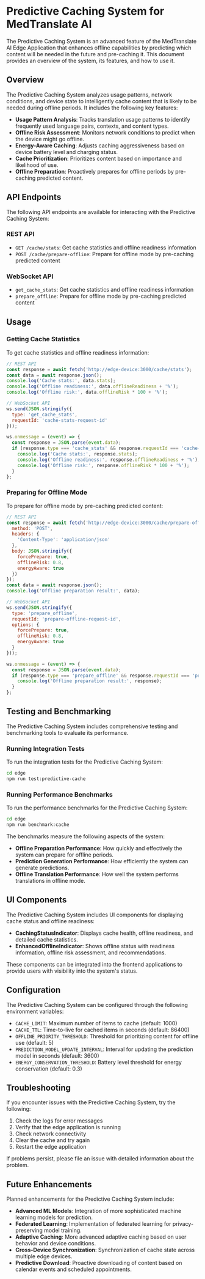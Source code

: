 # Predictive Caching System for MedTranslate AI

The Predictive Caching System is an advanced feature of the MedTranslate AI Edge Application that enhances offline capabilities by predicting which content will be needed in the future and pre-caching it. This document provides an overview of the system, its features, and how to use it.

## Overview

The Predictive Caching System analyzes usage patterns, network conditions, and device state to intelligently cache content that is likely to be needed during offline periods. It includes the following key features:

- **Usage Pattern Analysis**: Tracks translation usage patterns to identify frequently used language pairs, contexts, and content types.
- **Offline Risk Assessment**: Monitors network conditions to predict when the device might go offline.
- **Energy-Aware Caching**: Adjusts caching aggressiveness based on device battery level and charging status.
- **Cache Prioritization**: Prioritizes content based on importance and likelihood of use.
- **Offline Preparation**: Proactively prepares for offline periods by pre-caching predicted content.

## API Endpoints

The following API endpoints are available for interacting with the Predictive Caching System:

### REST API

- `GET /cache/stats`: Get cache statistics and offline readiness information
- `POST /cache/prepare-offline`: Prepare for offline mode by pre-caching predicted content

### WebSocket API

- `get_cache_stats`: Get cache statistics and offline readiness information
- `prepare_offline`: Prepare for offline mode by pre-caching predicted content

## Usage

### Getting Cache Statistics

To get cache statistics and offline readiness information:

```javascript
// REST API
const response = await fetch('http://edge-device:3000/cache/stats');
const data = await response.json();
console.log('Cache stats:', data.stats);
console.log('Offline readiness:', data.offlineReadiness + '%');
console.log('Offline risk:', data.offlineRisk * 100 + '%');

// WebSocket API
ws.send(JSON.stringify({
  type: 'get_cache_stats',
  requestId: 'cache-stats-request-id'
}));

ws.onmessage = (event) => {
  const response = JSON.parse(event.data);
  if (response.type === 'cache_stats' && response.requestId === 'cache-stats-request-id') {
    console.log('Cache stats:', response.stats);
    console.log('Offline readiness:', response.offlineReadiness + '%');
    console.log('Offline risk:', response.offlineRisk * 100 + '%');
  }
};
```

### Preparing for Offline Mode

To prepare for offline mode by pre-caching predicted content:

```javascript
// REST API
const response = await fetch('http://edge-device:3000/cache/prepare-offline', {
  method: 'POST',
  headers: {
    'Content-Type': 'application/json'
  },
  body: JSON.stringify({
    forcePrepare: true,
    offlineRisk: 0.8,
    energyAware: true
  })
});
const data = await response.json();
console.log('Offline preparation result:', data);

// WebSocket API
ws.send(JSON.stringify({
  type: 'prepare_offline',
  requestId: 'prepare-offline-request-id',
  options: {
    forcePrepare: true,
    offlineRisk: 0.8,
    energyAware: true
  }
}));

ws.onmessage = (event) => {
  const response = JSON.parse(event.data);
  if (response.type === 'prepare_offline' && response.requestId === 'prepare-offline-request-id') {
    console.log('Offline preparation result:', response);
  }
};
```

## Testing and Benchmarking

The Predictive Caching System includes comprehensive testing and benchmarking tools to evaluate its performance.

### Running Integration Tests

To run the integration tests for the Predictive Caching System:

```bash
cd edge
npm run test:predictive-cache
```

### Running Performance Benchmarks

To run the performance benchmarks for the Predictive Caching System:

```bash
cd edge
npm run benchmark:cache
```

The benchmarks measure the following aspects of the system:

- **Offline Preparation Performance**: How quickly and effectively the system can prepare for offline periods.
- **Prediction Generation Performance**: How efficiently the system can generate predictions.
- **Offline Translation Performance**: How well the system performs translations in offline mode.

## UI Components

The Predictive Caching System includes UI components for displaying cache status and offline readiness:

- **CachingStatusIndicator**: Displays cache health, offline readiness, and detailed cache statistics.
- **EnhancedOfflineIndicator**: Shows offline status with readiness information, offline risk assessment, and recommendations.

These components can be integrated into the frontend applications to provide users with visibility into the system's status.

## Configuration

The Predictive Caching System can be configured through the following environment variables:

- `CACHE_LIMIT`: Maximum number of items to cache (default: 1000)
- `CACHE_TTL`: Time-to-live for cached items in seconds (default: 86400)
- `OFFLINE_PRIORITY_THRESHOLD`: Threshold for prioritizing content for offline use (default: 5)
- `PREDICTION_MODEL_UPDATE_INTERVAL`: Interval for updating the prediction model in seconds (default: 3600)
- `ENERGY_CONSERVATION_THRESHOLD`: Battery level threshold for energy conservation (default: 0.3)

## Troubleshooting

If you encounter issues with the Predictive Caching System, try the following:

1. Check the logs for error messages
2. Verify that the edge application is running
3. Check network connectivity
4. Clear the cache and try again
5. Restart the edge application

If problems persist, please file an issue with detailed information about the problem.

## Future Enhancements

Planned enhancements for the Predictive Caching System include:

- **Advanced ML Models**: Integration of more sophisticated machine learning models for prediction.
- **Federated Learning**: Implementation of federated learning for privacy-preserving model training.
- **Adaptive Caching**: More advanced adaptive caching based on user behavior and device conditions.
- **Cross-Device Synchronization**: Synchronization of cache state across multiple edge devices.
- **Predictive Download**: Proactive downloading of content based on calendar events and scheduled appointments.
